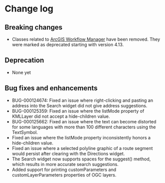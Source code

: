 # Change log

## Breaking changes

* Classes related to [ArcGIS Workflow Manager](http://server.arcgis.com/en/workflow-manager) have been removed. They were marked as deprecated starting with version 4.13.

## Deprecation

* None yet

## Bug fixes and enhancements

* BUG-000124674: Fixed an issue where right-clicking and pasting an address into the Search widget did not give address suggestions.
* BUG-000125359: Fixed an issue where the listMode property of KMLLayer did not accept a hide-children value.
* BUG-000125662: Fixed an issue where the text can become distorted for some languages with more than 100 different characters using the TextSymbol.
* Fixed an issue where the listMode property inconsistently honors a hide-children value.
* Fixed an issue where a selected polyline graphic of a route segment would persist after clearing with the Directions widget.
* The Search widget now supports spaces for the suggest() method, which results in more accurate search suggestions.
* Added support for printing customParameters and customLayerParameters properties of OGC layers.
